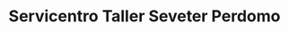 ---
title: "Servicentro Taller Seveter Perdomo"
url: /bogota-d-c/servicentro-taller-seveter-perdomo/
shop: reparación de automóviles
---
